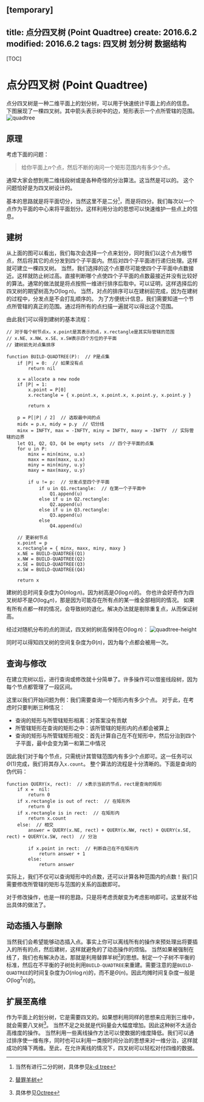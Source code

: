 [temporary]
---
title: 点分四叉树 (Point Quadtree)
create: 2016.6.2
modified: 2016.6.2
tags: 四叉树
      划分树
      数据结构
---

[TOC]
# 点分四叉树 (Point Quadtree)
点分四叉树是一种二维平面上的划分树，可以用于快速统计平面上的点的信息。
下图展现了一棵四叉树。其中箭头表示树中的边，矩形表示一个点所管辖的范围。
![quadtree](https://riteme.site/blogimg/quadtree/quadtree.png)

## 原理
考虑下面的问题：

> 给你平面上$n$个点，然后不断的询问一个矩形范围内有多少个点。

通常大家会想到用二维线段树或是各种奇怪的分治算法。这当然是可以的。
这个问题恰好是为四叉树设计的。

基本的思路就是将平面切分，当然这里不是二分[^binary-split]，而是将四分。我们每次以一个点作为平面的中心来将平面划分。这样利用分治的思想可以快速维护一些点上的信息。

[^binary-split]: 当然有进行二分的树，具体参见[$k$-d tree](https://en.wikipedia.org/wiki/K-d_tree)

## 建树
从上面的图可以看出，我们每次会选择一个点来划分，同时我们以这个点为根节点，然后将其它的点分发到四个子平面内。然后对四个子平面进行递归处理。这样就可建立一棵四叉树。
当然，我们选择的这个点要尽可能使四个子平面中点数接近。这样就防止树过高。直接判断哪个点使四个子平面的点数最接近并没有比较好的算法。通常的做法就是将点按照一维进行排序后取中。可以证明，这样选择后的四叉树的期望树高为$O(\log n)$。
当然，对点的排序可以在建树前完成，因为在建树的过程中，分发点是不会打乱顺序的。
为了方便统计信息，我们需要知道一个节点所管辖的真正的范围。通过将所有的点扫描一遍就可以得出这个范围。

由此我们可以得到建树的基本流程：

```
// 对于每个树节点x，x.point是其表示的点，x.rectangle是其实际管辖的范围
// x.NE、x.NW、x.SE、x.SW表示四个方位的子平面
// 建树前先对点集排序

function BUILD-QUADTREE(P):  // P是点集
    if |P| = 0:  // 如果没有点
        return nil

    x = allocate a new node
    if |P| = 1:
        x.point = P[0]
        x.rectangle = { x.point.x, x.point.x, x.point.y, x.point.y }

        return x

    p = P[|P| / 2]  // 选取最中间的点
    midx = p.x, midy = p.y  // 切分线
    minx = INFTY, max = -INFTY, miny = INFTY, maxy = -INFTY  // 实际管辖的边界
    let Q1, Q2, Q3, Q4 be empty sets  // 四个子平面的点集
    for u in P:
        minx = min(minx, u.x)
        maxx = max(maxx, u.x)
        miny = min(miny, u.y)
        maxy = max(maxy, u.y)

        if u != p:  // 分发点至四个子平面
            if u in Q1.rectangle:  // 在第一个子平面中
                Q1.append(u)
            else if u in Q2.rectangle:
                Q2.append(u)
            else if u in Q3.rectangle:
                Q3.append(u)
            else
                Q4.append(u)

    // 更新树节点
    x.point = p
    x.rectangle = { minx, maxx, miny, maxy }
    x.NE = BUILD-QUADTREE(Q1)
    x.NW = BUILD-QUADTREE(Q2)
    x.SE = BUILD-QUADTREE(Q3)
    x.SW = BUILD-QUADTREE(Q4)

    return x
```

建树的总时间复杂度为$O(n\log n)$。因为树高是$O(\log n)$的。
你也许会好奇作为四叉树却不是$O(\log_4 n)$，那是因为可能存在所有点的某一维全部相同的情况。
如果有所有点都一样的情况，会导致树的退化。解决办法就是剔除重复点，从而保证树高。

经过对随机分布的点的测试，四叉树的树高保持在$O(\log n)$：
![quadtree-height](https://riteme.site/blogimg/quadtree/quadtree-average-height.png)

同时可以得知四叉树的空间复杂度为$\Theta(n)$，因为每个点都会被用一次。

## 查询与修改
在建立完树以后，进行查询或修改就十分简单了。许多操作可以借鉴线段树，因为每个节点都管理了一段区间。

这里以我们开始问题为例：我们需要查询一个矩形内有多少个点。
对于此，在考虑时只要判断三种情况：

* 查询的矩形与所管辖矩形相离：对答案没有贡献
* 所管辖矩形在查询的矩形之中：该所管辖的矩形内的点都会被算上
* 查询的矩形与所管辖矩形相交：首先计算自己在不在矩形中，然后分治到四个子平面，最中会变为第一和第二中情况

因此我们对于每个节点，只需统计其管辖范围内有多少个点即可。这一任务可以$\Theta(1)$完成，我们将其存入`x.count`。
整个算法的流程是十分清晰的。下面是查询的伪代码：

```
function QUERY(x, rect):  // x表示当前的节点，rect是查询的矩形
    if x =  nil:
        return 0
    if x.rectangle is out of rect:  // 在矩形外
        return 0
    if x.rectangle is in rect:  // 在矩形内
        return x.count
    else:  // 相交
        answer = QUERY(x.NE, rect) + QUERY(x.NW, rect) + QUERY(x.SE, rect) + QUERY(x.SW, rect)  // 分治

        if x.point in rect:  // 判断自己在不在矩形内
            return answer + 1
        else:
            return answer
```

实际上，我们不仅可以查询矩形中的点数，还可以计算各种范围内的点数！我们只需要修改所管辖的矩形与范围的关系的函数即可。

对于修改操作，也是一样的思路，只是将考虑贡献变为考虑影响即可。这里就不给出具体的做法了。

## 动态插入与删除
当然我们会希望能够动态插入点。事实上你可以离线所有的操作来预处理出将要插入的所有的点，然后建树，这样就避免的了动态操作的烦恼。
当然如果被强制在线了，我们也有解决办法，那就是利用替罪羊树[^scapegoat-tree]的思想。制定一个子树不平衡的标准，然后在不平衡的子树处利用`BUILD-QUADTREE`来重建。需要注意的是`BUILD-QUADTREE`的时间复杂度为$O(n\log n)$的，而不是$\Theta(n)$。因此均摊时间复杂度一般是$O(\log^2 n)$的。

[^scapegoat-tree]: [替罪羊树](https://en.wikipedia.org/wiki/Scapegoat_tree)

## 扩展至高维
作为平面上的划分树，它是需要四叉的。如果想利用同样的思想来应用到三维中，就会需要八叉树[^octtree]。
当然不足之处就是代码量会大幅度增加。因此这种树不太适合高维度的操作。
当然利用一些离线操作方法可以使数据的维度降低。我们可以通过排序使一维有序，同时也可以利用一类按时间分治的思想来对一维分治，这样就成功的降下两维。至此，在允许离线的情况下，四叉树可以轻松对付四维的数据。

[^octtree]: 具体参见[Octree](https://en.wikipedia.org/wiki/Octree)
